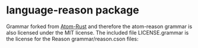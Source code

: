 # language-reason package

Grammar forked from
[Atom-Rust](https://github.com/zargony/atom-language-rust) and therefore the
atom-reason grammar is also licensed under the MIT license. The
included file LICENSE.grammar is the license for the Reason
  grammar/reason.cson files:
